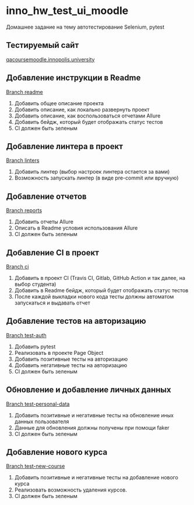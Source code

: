 # inno_hw_test_ui_moodle
Домашнее задание на тему автотестирование Selenium, pytest

## Тестируемый сайт
[qacoursemoodle.innopolis.university](https://qacoursemoodle.innopolis.university)

## Добавление инструкции в Readme
[Branch readme]()
1. Добавить общее описание проекта
2. Добавить описание, как локально развернуть проект
3. Добавить описание, как воспользоваться отчетами Allure
4. Добавить бейдж, который будет отображать статус тестов
5. CI должен быть зеленым

## Добавление линтера в проект
[Branch linters]()
1. Добавить линтер (выбор настроек линтера остается за вами)
2. Возможность запускать линтер (в виде pre-commit или вручную)

## Добавление отчетов
[Branch reports]()
1. Добавить отчеты Allure
2. Описать в Readme условия использования Allure
3. CI должен быть зеленым

## Добавление CI в проект
[Branch ci]()
1. Добавить в проект CI (Travis CI, Gitlab, GitHub Action и так далее, на выбор студента)
2. Добавить в Readme бейдж, который будет отображать статус тестов
3. После каждой выкладки нового кода тесты должны автоматом запускаться и выдавать отчет

## Добавление тестов на авторизацию
[Branch test-auth]()
1. Добавить pytest
2. Реализовать в проекте Page Object
3. Добавить позитивные тесты на авторизацию
4. Добавить негативные тесты на авторизацию
5. CI должен быть зеленым

## Обновление и добавление личных данных
[Branch test-personal-data]()
1. Добавить позитивные и негативные тесты на обновление иных данных пользователя
2. Данные для обновления должны получены при помощи faker
3. CI должен быть зеленым

## Добавление нового курса
[Branch test-new-course]()
1. Добавить позитивные и негативные тесты на добавление нового курса
2. Реализовать возможность удаления курсов.
3. CI должен быть зеленым
